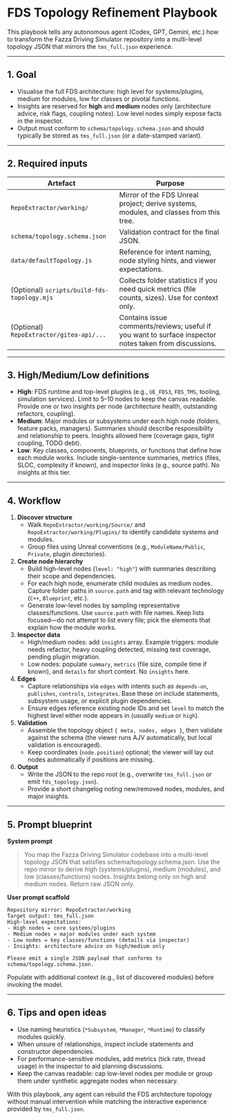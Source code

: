 # FDS Topology Refinement Playbook

This playbook tells any autonomous agent (Codex, GPT, Gemini, etc.) how to transform the Fazza Driving Simulator repository into a multi-level topology JSON that mirrors the `tms_full.json` experience.

---

## 1. Goal
- Visualise the full FDS architecture: high level for systems/plugins, medium for modules, low for classes or pivotal functions.
- Insights are reserved for **high** and **medium** nodes only (architecture advice, risk flags, coupling notes). Low level nodes simply expose facts in the inspector.
- Output must conform to `schema/topology.schema.json` and should typically be stored as `tms_full.json` (or a date-stamped variant).

---

## 2. Required inputs
| Artefact | Purpose |
| --- | --- |
| `RepoExtractor/working/` | Mirror of the FDS Unreal project; derive systems, modules, and classes from this tree. |
| `schema/topology.schema.json` | Validation contract for the final JSON. |
| `data/defaultTopology.js` | Reference for intent naming, node styling hints, and viewer expectations. |
| (Optional) `scripts/build-fds-topology.mjs` | Collects folder statistics if you need quick metrics (file counts, sizes). Use for context only. |
| (Optional) `RepoExtractor/gitea-api/...` | Contains issue comments/reviews; useful if you want to surface inspector notes taken from discussions. |

---

## 3. High/Medium/Low definitions
- **High**: FDS runtime and top-level plugins (e.g., `UE_FDS3`, `FDS_TMS`, tooling, simulation services). Limit to 5–10 nodes to keep the canvas readable. Provide one or two insights per node (architecture health, outstanding refactors, coupling).
- **Medium**: Major modules or subsystems under each high node (folders, feature packs, managers). Summaries should describe responsibility and relationship to peers. Insights allowed here (coverage gaps, tight coupling, TODO debt).
- **Low**: Key classes, components, blueprints, or functions that define how each module works. Include single-sentence summaries, metrics (files, SLOC, complexity if known), and inspector links (e.g., source path). No insights at this tier.

---

## 4. Workflow
1. **Discover structure**
   - Walk `RepoExtractor/working/Source/` and `RepoExtractor/working/Plugins/` to identify candidate systems and modules.
   - Group files using Unreal conventions (e.g., `ModuleName/Public`, `Private`, plugin directories).
2. **Create node hierarchy**
   - Build high-level nodes (`level: "high"`) with summaries describing their scope and dependencies.
   - For each high node, enumerate child modules as medium nodes. Capture folder paths in `source.path` and tag with relevant technology (`C++`, `Blueprint`, etc.).
   - Generate low-level nodes by sampling representative classes/functions. Use `source.path` with file names. Keep lists focused—do not attempt to list every file; pick the elements that explain how the module works.
3. **Inspector data**
   - High/medium nodes: add `insights` array. Example triggers: module needs refactor, heavy coupling detected, missing test coverage, pending plugin migration.
   - Low nodes: populate `summary`, `metrics` (file size, compile time if known), and `details` for short context. No `insights` here.
4. **Edges**
   - Capture relationships via `edges` with intents such as `depends-on`, `publishes`, `controls`, `integrates`. Base these on include statements, subsystem usage, or explicit plugin dependencies.
   - Ensure edges reference existing node IDs and set `level` to match the highest level either node appears in (usually `medium` or `high`).
5. **Validation**
   - Assemble the topology object `{ meta, nodes, edges }`, then validate against the schema (the viewer runs AJV automatically, but local validation is encouraged).
   - Keep coordinates (`node.position`) optional; the viewer will lay out nodes automatically if positions are missing.
6. **Output**
   - Write the JSON to the repo root (e.g., overwrite `tms_full.json` or emit `fds_topology.json`).
   - Provide a short changelog noting new/removed nodes, modules, and major insights.

---

## 5. Prompt blueprint
**System prompt**
> You map the Fazza Driving Simulator codebase into a multi-level topology JSON that satisfies schema/topology.schema.json. Use the repo mirror to derive high (systems/plugins), medium (modules), and low (classes/functions) nodes. Insights belong only on high and medium nodes. Return raw JSON only.

**User prompt scaffold**
```
Repository mirror: RepoExtractor/working
Target output: tms_full.json
High-level expectations:
- High nodes = core systems/plugins
- Medium nodes = major modules under each system
- Low nodes = key classes/functions (details via inspector)
- Insights: architecture advice on high/medium only

Please emit a single JSON payload that conforms to schema/topology.schema.json.
```
Populate with additional context (e.g., list of discovered modules) before invoking the model.

---

## 6. Tips and open ideas
- Use naming heuristics (`*Subsystem`, `*Manager`, `*Runtime`) to classify modules quickly.
- When unsure of relationships, inspect include statements and constructor dependencies.
- For performance-sensitive modules, add metrics (tick rate, thread usage) in the inspector to aid planning discussions.
- Keep the canvas readable: cap low-level nodes per module or group them under synthetic aggregate nodes when necessary.

With this playbook, any agent can rebuild the FDS architecture topology without manual intervention while matching the interactive experience provided by `tms_full.json`.
